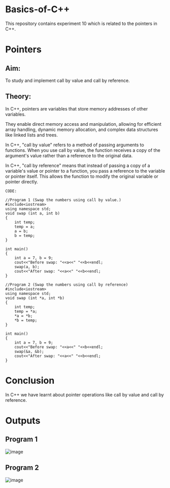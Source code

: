 # Basics-of-C++
This repository contains experiment 10 which is related to the pointers in C++.

# Pointers
## Aim: 
To study and implement call by value and call by reference.
## Theory: 
In C++, pointers are variables that store memory addresses of other variables.

They enable direct memory access and manipulation, allowing for efficient array handling, dynamic memory allocation, and complex data structures like linked lists and trees.

In C++, "call by value" refers to a method of passing arguments to functions. When you use call by value, the function receives a copy of the argument's value rather than a reference to the original data.

In C++, "call by reference" means that instead of passing a copy of a variable's value or pointer to a function, you pass a reference to the variable or pointer itself. This allows the function to modify the original variable or pointer directly.
~~~
CODE:

//Program 1 (Swap the numbers using call by value.)
#include<iostream>
using namespace std;
void swap (int a, int b)
{
    int temp;
    temp = a;
    a = b;
    b = temp;
}

int main()
{
    int a = 7, b = 9;
    cout<<"Before swap: "<<a<<" "<<b<<endl;
    swap(a, b);
    cout<<"After swap: "<<a<<" "<<b<<endl;
}

//Program 2 (Swap the numbers using call by reference)
#include<iostream>
using namespace std;
void swap (int *a, int *b)
{
    int temp;
    temp = *a;
    *a = *b;
    *b = temp;
}

int main()
{
    int a = 7, b = 9;
    cout<<"Before swap: "<<a<<" "<<b<<endl;
    swap(&a, &b);
    cout<<"After swap: "<<a<<" "<<b<<endl;
}
~~~

# Conclusion
In C++ we have learnt about pointer operations like call by value and call by reference.

# Outputs
## Program 1
![image](https://github.com/user-attachments/assets/939d20d2-37c9-471c-a768-03276d985081)

## Program 2
![image](https://github.com/user-attachments/assets/40ce7576-6668-4f4b-bc51-d731533ec804)
